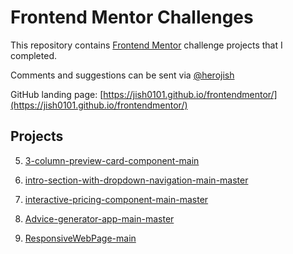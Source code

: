 # Frontend Mentor Challenges

This repository contains [Frontend Mentor](https://www.frontendmentor.io/challenges) challenge projects that I completed.

Comments and suggestions can be sent via [@herojish](https://twitter.com/herojish)

GitHub landing page: [https://jish0101.github.io/frontendmentor/](https://jish0101.github.io/frontendmentor/)

## Projects

5. [3-column-preview-card-component-main](https://jish0101.github.io/FrontendMentor/3-column-preview-card-component-main)

4. [intro-section-with-dropdown-navigation-main-master](https://jish0101.github.io/FrontendMentor/intro-section-with-dropdown-navigation-main-master) 

3. [interactive-pricing-component-main-master](https://jish0101.github.io/FrontendMentor/interactive-pricing-component-main-master)

2. [Advice-generator-app-main-master](https://jish0101.github.io/FrontendMentor/advice-generator-app-main-master)

1. [ResponsiveWebPage-main](https://jish0101.github.io/FrontendMentor/ResponsiveWebPage-main)


